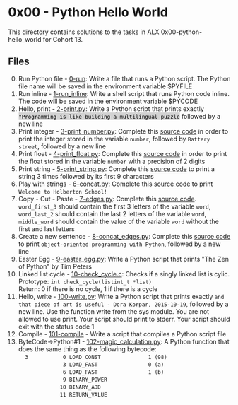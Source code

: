 # 0x00 - Python Hello World

This directory contains solutions to the tasks in ALX 0x00-python-hello_world for Cohort 13.

## Files

0. Run Python file - [0-run](./0-run): Write a file that runs a Python script. The Python file name will be saved in the environment variable $PYFILE
1. Run inline - [1-run_inline](./1-run_inline): Write a shell script that runs Python code inline. The code will be saved in the environment variable $PYCODE
2. Hello, print - [2-print.py](./2-print.py): Write a Python script that prints exactly <span style = "color:#000000; background-color:#d3d3d3">``"Programming is like building a multilingual puzzle``</span> followed by a new line
3. Print integer - [3-print_number.py](./3-print_number.py): Complete this [source code](https://github.com/alx-tools/0x00.py/blob/master/3-print_number.py) in order to print the integer stored in the variable ``number``, followed by ``Battery street``, followed by a new line
4. Print float - [4-print_float.py](./4-print_float.py): Complete this [source code](https://github.com/alx-tools/0x00.py/blob/master/4-print_float.py) in order to print the float stored in the variable ``number`` with a precision of 2 digits
5. Print string - [5-print_string.py](./5-print_string.py): Complete this [source code](https://github.com/alx-tools/0x00.py/blob/master/5-print_string.py) to print a string 3 times followed by its first 9 characters
6. Play with strings - [6-concat.py](./6-concat.py): Complete this [source code](https://github.com/alx-tools/0x00.py/blob/master/6-concat.py) to print ``Welcome to Holberton School!``
7. Copy - Cut - Paste  - [7-edges.py](./7-edges.py): Complete this [source code](https://github.com/alx-tools/0x00.py/blob/master/7-edges.py). ``word_first_3`` should contain the first 3 letters of the variable ``word``, ``word_last_2`` should contain the last 2 letters of the variable ``word``, ``middle_word`` should contain the value of the variable ``word`` without the first and last letters
8. Create a new sentence - [8-concat_edges.py](./8-concat_edges.py): Complete this [source code](https://github.com/alx-tools/0x00.py/blob/master/8-concat_edges.py) to print ``object-oriented programming with Python``, followed by a new line
9. Easter Egg - [9-easter_egg.py](./9-easter_egg.py): Write a Python script that prints "The Zen of Python" by Tim Peters
10. Linked list cycle - [10-check_cycle.c](./10-check_cycle.c): Checks if a singly linked list is cylic.  
Prototype: ``int check_cycle(listint_t *list)``  
Return: 0 if there is no cycle, 1 if there is a cycle
11. Hello, write - [100-write.py](./100-write.py): Write a Python script that prints exactly ``and that piece of art is useful - Dora Korpar, 2015-10-19``, followed by a new line. Use the function write from the sys module. You are not allowed to use print. Your script should print to stderr. Your script should exit with the status code 1
12. Compile - [101-compile](./101-compile) - Write a script that compiles a Python script file
13. ByteCode->Python#1 - [102-magic_calculation.py](./102-magic_calculation.py): A Python function that does the same thing as the following bytecode:  
``  3           0 LOAD_CONST               1 (98)``  
``              3 LOAD_FAST                0 (a)``  
``              6 LOAD_FAST                1 (b)``  
``              9 BINARY_POWER``  
``             10 BINARY_ADD``  
``             11 RETURN_VALUE``
